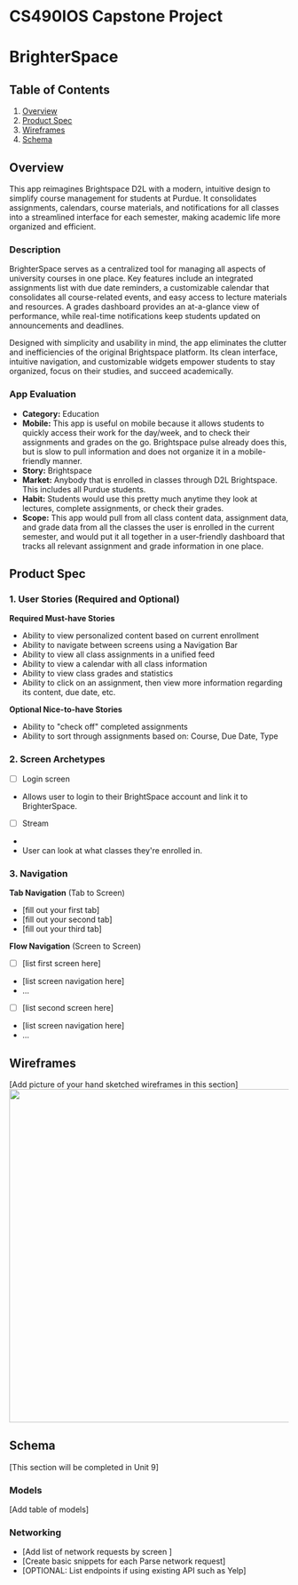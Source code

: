 CS490IOS Capstone Project
===

# BrighterSpace

## Table of Contents

1. [Overview](#Overview)
2. [Product Spec](#Product-Spec)
3. [Wireframes](#Wireframes)
4. [Schema](#Schema)

## Overview

This app reimagines Brightspace D2L with a modern, intuitive design to simplify course management for students at Purdue. It consolidates assignments, calendars, course materials, and notifications for all classes into a streamlined interface for each semester, making academic life more organized and efficient.

### Description

BrighterSpace serves as a centralized tool for managing all aspects of university courses in one place. Key features include an integrated assignments list with due date reminders, a customizable calendar that consolidates all course-related events, and easy access to lecture materials and resources. A grades dashboard provides an at-a-glance view of performance, while real-time notifications keep students updated on announcements and deadlines.

Designed with simplicity and usability in mind, the app eliminates the clutter and inefficiencies of the original Brightspace platform. Its clean interface, intuitive navigation, and customizable widgets empower students to stay organized, focus on their studies, and succeed academically.

### App Evaluation

- **Category:** Education
- **Mobile:** This app is useful on mobile because it allows students to quickly access their work for the day/week, and to check their assignments and grades on the go. Brightspace pulse already does this, but is slow to pull information and does not organize it in a mobile-friendly manner.
- **Story:** Brightspace 
- **Market:** Anybody that is enrolled in classes through D2L Brightspace. This includes all Purdue students. 
- **Habit:** Students would use this pretty much anytime they look at lectures, complete assignments, or check their grades. 
- **Scope:** This app would pull from all class content data, assignment data, and grade data from all the classes the user is enrolled in the current semester, and would put it all together in a user-friendly dashboard that tracks all relevant assignment and grade information in one place.

## Product Spec

### 1. User Stories (Required and Optional)

**Required Must-have Stories**

* Ability to view personalized content based on current enrollment
* Ability to navigate between screens using a Navigation Bar
* Ability to view all class assignments in a unified feed
* Ability to view a calendar with all class information
* Ability to view class grades and statistics
* Ability to click on an assignment, then view more information regarding its content, due date, etc.
  
**Optional Nice-to-have Stories**

* Ability to "check off" completed assignments
* Ability to sort through assignments based on: Course, Due Date, Type

### 2. Screen Archetypes

- [ ] Login screen
* Allows user to login to their BrightSpace account and link it to BrighterSpace.

- [ ] Stream
* 
* User can look at what classes they're enrolled in.

### 3. Navigation

**Tab Navigation** (Tab to Screen)

* [fill out your first tab]
* [fill out your second tab]
* [fill out your third tab]

**Flow Navigation** (Screen to Screen)

- [ ] [list first screen here]
* [list screen navigation here]
* ...
- [ ] [list second screen here]
* [list screen navigation here]
* ...

## Wireframes

[Add picture of your hand sketched wireframes in this section]
<img src="YOUR_WIREFRAME_IMAGE_URL" width=600>

## Schema 

[This section will be completed in Unit 9]

### Models

[Add table of models]

### Networking

- [Add list of network requests by screen ]
- [Create basic snippets for each Parse network request]
- [OPTIONAL: List endpoints if using existing API such as Yelp]

